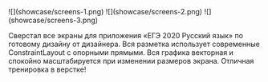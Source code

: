 <gallery>
    ![](showcase/screens-1.png)
    ![](showcase/screens-2.png)
    ![](showcase/screens-3.png)
</gallery>

Сверстал все экраны для приложения «ЕГЭ 2020 Русский язык» по готовому дизайну от дизайнера.
Вся разметка использует современные ConstraintLayout с опорными прямыми. Вся графика векторная и спокойно масштабируется при изменении размеров экрана. Отличная тренировка в верстке! 